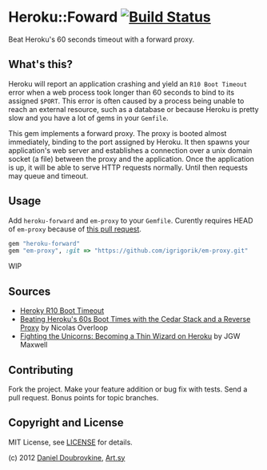 Heroku::Foward [![Build Status](http://travis-ci.org/dblock/heroku-forward.png)](http://travis-ci.org/dblock/heroku-forward)
==============

Beat Heroku's 60 seconds timeout with a forward proxy.

What's this?
------------

Heroku will report an application crashing and yield an `R10 Boot Timeout` error when a web process took longer than 60 seconds to bind to its assigned `$PORT`. This error is often caused by a process being unable to reach an external resource, such as a database or because Heroku is pretty slow and you have a lot of gems in your `Gemfile`.

This gem implements a forward proxy. The proxy is booted almost immediately, binding to the port assigned by Heroku. It then spawns your application's web server and establishes a connection over a unix domain socket (a file) between the proxy and the application. Once the application is up, it will be able to serve HTTP requests normally. Until then requests may queue and timeout.

Usage
-----

Add `heroku-forward` and `em-proxy` to your `Gemfile`. Curently requires HEAD of `em-proxy` because of [this pull request](https://github.com/igrigorik/em-proxy/pull/31).

``` ruby
gem "heroku-forward"
gem "em-proxy", :git => "https://github.com/igrigorik/em-proxy.git"
```

WIP

Sources
-------

* [Heroky R10 Boot Timeout](https://devcenter.heroku.com/articles/error-codes#r10-boot-timeout)
* [Beating Heroku's 60s Boot Times with the Cedar Stack and a Reverse Proxy](http://noverloop.be/beating-herokus-60s-boot-times-with-the-cedar-stack-and-a-reverse-proxy/) by Nicolas Overloop
* [Fighting the Unicorns: Becoming a Thin Wizard on Heroku](http://jgwmaxwell.com/fighting-the-unicorns-becoming-a-thin-wizard-on-heroku/) by JGW Maxwell

Contributing
------------

Fork the project. Make your feature addition or bug fix with tests. Send a pull request. Bonus points for topic branches.

Copyright and License
---------------------

MIT License, see [LICENSE](http://github.com/dblock/heroku-forward/raw/master/LICENSE.md) for details.

(c) 2012 [Daniel Doubrovkine](http://github.com/dblock), [Art.sy](http://art.sy)
